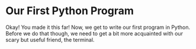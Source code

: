 # Our First Python Program

Okay! You made it this far! Now, we get to write our first program in Python. Before we do that though, we need to get a bit more acquainted with our scary but useful friend, the terminal.